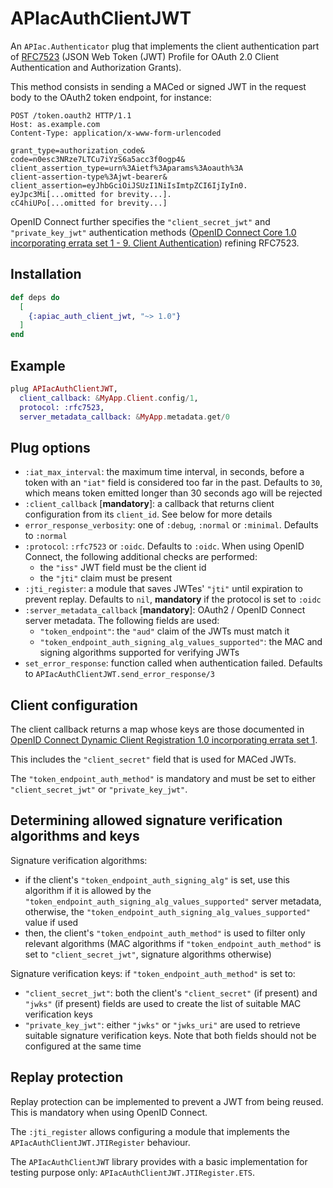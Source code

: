 # APIacAuthClientJWT

An `APIac.Authenticator` plug that implements the client authentication part of
[RFC7523](https://tools.ietf.org/html/rfc7523) (JSON Web Token (JWT) Profile for OAuth 2.0
Client Authentication and Authorization Grants).

This method consists in sending a MACed or signed JWT in the request body to the OAuth2 token
endpoint, for instance:

```http
POST /token.oauth2 HTTP/1.1
Host: as.example.com
Content-Type: application/x-www-form-urlencoded

grant_type=authorization_code&
code=n0esc3NRze7LTCu7iYzS6a5acc3f0ogp4&
client_assertion_type=urn%3Aietf%3Aparams%3Aoauth%3A
client-assertion-type%3Ajwt-bearer&
client_assertion=eyJhbGciOiJSUzI1NiIsImtpZCI6IjIyIn0.
eyJpc3Mi[...omitted for brevity...].
cC4hiUPo[...omitted for brevity...]
```

OpenID Connect further specifies the `"client_secret_jwt"` and `"private_key_jwt"`
authentication methods
([OpenID Connect Core 1.0 incorporating errata set 1 - 9. Client Authentication](https://openid.net/specs/openid-connect-core-1_0.html#ClientAuthentication))
refining RFC7523.

## Installation

```elixir
def deps do
  [
    {:apiac_auth_client_jwt, "~> 1.0"}
  ]
end
```

## Example

```elixir
plug APIacAuthClientJWT,
  client_callback: &MyApp.Client.config/1,
  protocol: :rfc7523,
  server_metadata_callback: &MyApp.metadata.get/0
```

## Plug options

- `:iat_max_interval`: the maximum time interval, in seconds, before a token with an `"iat"`
field is considered too far in the past. Defaults to `30`, which means token emitted longer
than 30 seconds ago will be rejected
- `:client_callback` [**mandatory**]: a callback that returns client configuration from its
`client_id`. See below for more details
- `error_response_verbosity`: one of `:debug`, `:normal` or `:minimal`.
Defaults to `:normal`
- `:protocol`: `:rfc7523` or `:oidc`. Defaults to `:oidc`. When using OpenID Connect, the
following additional checks are performed:
  - the `"iss"` JWT field must be the client id
  - the `"jti"` claim must be present
- `:jti_register`: a module that saves JWTes' `"jti"` until expiration to prevent replay.
Defaults to `nil`, **mandatory** if the protocol is set to `:oidc`
- `:server_metadata_callback` [**mandatory**]: OAuth2 / OpenID Connect server metadata. The
following fields are used:
  - `"token_endpoint"`: the `"aud"` claim of the JWTs must match it
  - `"token_endpoint_auth_signing_alg_values_supported"`: the MAC and signing algorithms
  supported for verifying JWTs
- `set_error_response`: function called when authentication failed. Defaults to
`APIacAuthClientJWT.send_error_response/3`

## Client configuration

The client callback returns a map whose keys are those documented in
[OpenID Connect Dynamic Client Registration 1.0 incorporating errata set 1](https://openid.net/specs/openid-connect-registration-1_0.html#ClientMetadata).

This includes the `"client_secret"` field that is used for MACed JWTs.

The `"token_endpoint_auth_method"` is mandatory and must be set to either `"client_secret_jwt"`
or `"private_key_jwt"`.

## Determining allowed signature verification algorithms and keys

Signature verification algorithms:
- if the client's `"token_endpoint_auth_signing_alg"` is set, use this algorithm if it is
allowed by the `"token_endpoint_auth_signing_alg_values_supported"` server metadata, otherwise,
the `"token_endpoint_auth_signing_alg_values_supported"` value if used
- then, the client's `"token_endpoint_auth_method"` is used to filter only relevant algorithms
(MAC algorithms if `"token_endpoint_auth_method"` is set to `"client_secret_jwt"`, signature
algorithms otherwise)

Signature verification keys: if `"token_endpoint_auth_method"` is set to:
- `"client_secret_jwt"`: both the client's `"client_secret"` (if present) and `"jwks"` (if
present) fields are used to create the list of suitable MAC verification keys
- `"private_key_jwt"`: either `"jwks"` or `"jwks_uri"` are used to retrieve suitable signature
verification keys. Note that both fields should not be configured at the same time

## Replay protection

Replay protection can be implemented to prevent a JWT from being reused. This is mandatory when
using OpenID Connect.

The `:jti_register` allows configuring a module that implements the
`APIacAuthClientJWT.JTIRegister` behaviour.

The `APIacAuthClientJWT` library provides with a basic implementation for testing purpose only:
`APIacAuthClientJWT.JTIRegister.ETS`.
